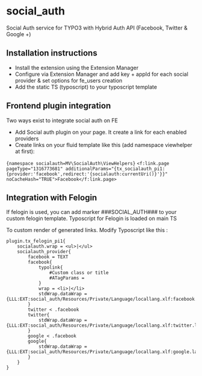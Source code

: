 # social_auth
Social Auth service for TYPO3 with Hybrid Auth API (Facebook, Twitter & Google +)

## Installation instructions

* Install the extension using the Extension Manager
* Configure via Extension Manager and add key + appId for each social provider & set options for fe_users creation
* Add the static TS (typoscript) to your typoscript template

## Frontend plugin integration

Two ways exist to integrate social auth on FE

* Add Social auth plugin on your page. It create a link for each enabled providers
* Create links on your fluid template like this (add namespace viewhelper at first):

`{namespace socialauth=MV\SocialAuth\ViewHelpers}`
`<f:link.page pageType="1316773681" additionalParams="{tx_socialauth_pi1:{provider:'facebook',redirect:'{socialauth:currentUri()}'}}" noCacheHash="TRUE">Facebook</f:link.page>`


## Integration with Felogin

If felogin is used, you can add marker ###SOCIAL_AUTH### to your custom felogin template. Typoscript for Felogin is loaded on main TS

To custom render of generated links. Modify Typoscript like this :

```
plugin.tx_felogin_pi1{
    socialauth.wrap = <ul>|</ul>
    socialauth_provider{
        facebook = TEXT
        facebook{
            typolink{
                #Custom class or title
                #ATagParams =
            }
            wrap = <li>|</li>
            stdWrap.dataWrap = {LLL:EXT:social_auth/Resources/Private/Language/locallang.xlf:facebook.label}
        }
        twitter < .facebook
        twitter{
            stdWrap.dataWrap = {LLL:EXT:social_auth/Resources/Private/Language/locallang.xlf:twitter.label}
        }
        google < .facebook
        google{
            stdWrap.dataWrap = {LLL:EXT:social_auth/Resources/Private/Language/locallang.xlf:google.label}
        }
    }
}
```
